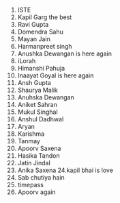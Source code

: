 1. ISTE
2. Kapil Garg the best
3. Ravi Gupta
4. Domendra Sahu
5. Mayan Jain
6. Harmanpreet singh
7. Anushka Dewangan is here again
8. iLorah
9. Himanshi Pahuja
10. Inaayat Goyal is here again
11. Ansh Gupta
12. Shaurya Malik
13. Anuhska Dewangan
14. Aniket Sahran
15. Mukul Singhal
16. Anshul Dadhwal
17. Aryan
18. Karishma
19. Tanmay
20. Apoorv Saxena
21. Hasika Tandon
22. Jatin Jindal
23. Anika Saxena
24.kapil bhai is love
25. Sab chutiya hain
26. timepass
27. Apoorv again
